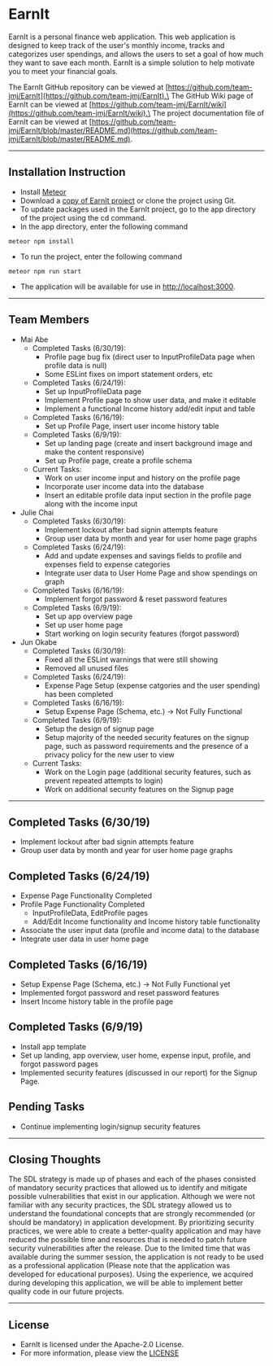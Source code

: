 # EarnIt
EarnIt is a personal finance web application. This web application is designed to keep track of the user's monthly income, tracks and categorizes user spendings, and allows the users to set a goal of how much they want to save each month. EarnIt is a simple solution to help motivate you to meet your financial goals.

The EarnIt GitHub repository can be viewed at [https://github.com/team-jmj/EarnIt](https://github.com/team-jmj/EarnIt).\
The GitHub Wiki page of EarnIt can be viewed at [https://github.com/team-jmj/EarnIt/wiki](https://github.com/team-jmj/EarnIt/wiki).\
The project documentation file of EarnIt can be viewed at [https://github.com/team-jmj/EarnIt/blob/master/README.md](https://github.com/team-jmj/EarnIt/blob/master/README.md).

***
## Installation Instruction
* Install [Meteor](https://www.meteor.com/install)
* Download a [copy of EarnIt project](https://github.com/team-jmj/EarnIt/archive/master.zip) or clone the project using Git.
* To update packages used in the EarnIt project, go to the app directory of the project using the cd command.
* In the app directory, enter the following command
```
meteor npm install
```
* To run the project, enter the following command
```
meteor npm run start
```
* The application will be available for use in [http://localhost:3000](http://localhost:3000).

***
## Team Members
* Mai Abe
  * Completed Tasks (6/30/19):
    * Profile page bug fix (direct user to InputProfileData page when profile data is null) 
    * Some ESLint fixes on import statement orders, etc
  * Completed Tasks (6/24/19):
    * Set up InputProfileData page
    * Implement Profile page to show user data, and make it editable
    * Implement a functional Income history add/edit input and table
  * Completed Tasks (6/16/19):
    * Set up Profile Page, insert user income history table
  * Completed Tasks (6/9/19):
    * Set up landing page (create and insert background image and make the content responsive)
    * Set up Profile page, create a profile schema
  * Current Tasks:
    * Work on user income input and history on the profile page
    * Incorporate user income data into the database
    * Insert an editable profile data input section in the profile page along with the income input
* Julie Chai
  * Completed Tasks (6/30/19):
    * Implement lockout after bad signin attempts feature
    * Group user data by month and year for user home page graphs
  * Completed Tasks (6/24/19):
    * Add and update expenses and savings fields to profile and expenses field to expense categories
    * Integrate user data to User Home Page and show spendings on graph
  * Completed Tasks (6/16/19):
    * Implement forgot password & reset password features
  * Completed Tasks (6/9/19):
    * Set up app overview page
    * Set up user home page
    * Start working on login security features (forgot password)
* Jun Okabe
  * Completed Tasks (6/30/19):
    * Fixed all the ESLint warnings that were still showing
    * Removed all unused files
  * Completed Tasks (6/24/19):
    * Expense Page Setup (expense catgories and the user spending) has been completed
  * Completed Tasks (6/16/19):
    * Setup Expense Page (Schema, etc.) -> Not Fully Functional
  * Completed Tasks (6/9/19):
    * Setup the design of signup page
    * Setup majority of the needed security features on the signup page, such as password requirements and the presence of a privacy policy for the new user to view
  * Current Tasks:
    * Work on the Login page (additional security features, such as prevent repeated attempts to login)
    * Work on additional security features on the Signup page

***
## Completed Tasks (6/30/19)
* Implement lockout after bad signin attempts feature
* Group user data by month and year for user home page graphs

## Completed Tasks (6/24/19)
* Expense Page Functionality Completed
* Profile Page Functionality Completed 
  - InputProfileData, EditProfile pages
  - Add/Edit Income functionality and Income history table functionality
* Associate the user input data (profile and income data) to the database
* Integrate user data in user home page

## Completed Tasks (6/16/19)
* Setup Expense Page (Schema, etc.) -> Not Fully Functional yet
* Implemented forgot password and reset password features
* Insert Income history table in the profile page

## Completed Tasks (6/9/19)
* Install app template 
* Set up landing, app overview, user home, expense input, profile, and forgot password pages
* Implemented security features (discussed in our report) for the Signup Page.

## Pending Tasks
* Continue implementing login/signup security features

***
## Closing Thoughts
The SDL strategy is made up of phases and each of the phases consisted of mandatory security practices that allowed us to identify and mitigate possible vulnerabilities that exist in our application. Although we were not familiar with any security practices, the SDL strategy allowed us to understand the foundational concepts that are strongly recommended (or should be mandatory) in application development. By prioritizing security practices, we were able to create a better-quality application and may have reduced the possible time and resources that is needed to patch future security vulnerabilities after the release. Due to the limited time that was available during the summer session, the application is not ready to be used as a professional application (Please note that the application was developed for educational purposes). Using the experience, we acquired during developing this application, we will be able to implement better quality code in our future projects.

***
## License
* EarnIt is licensed under the Apache-2.0 License.
* For more information, please view the [LICENSE](https://github.com/team-jmj/EarnIt/blob/master/LICENSE)
